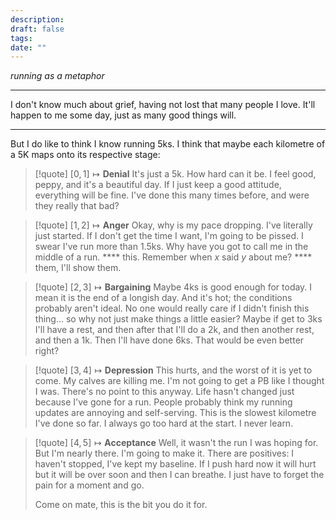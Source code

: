 ```yaml
---
description: 
draft: false
tags: 
date: ""
---
```

*running as a metaphor*

---
I don't know much about grief, having not lost that many people I love. It'll happen to me some day, just as many good things will.

---
But I do like to think I know running 5ks. I think that maybe each kilometre of a 5K maps onto its respective stage:

> [!quote] $[0,1] \longmapsto \textbf{Denial}$
>It's just a 5k. How hard can it be. I feel good, peppy, and it's a beautiful day. If I just keep a good attitude, everything will be fine. I've done this many times before, and were they really that bad?

>[!quote] $[1,2] \longmapsto \textbf{Anger}$
> Okay, why is my pace dropping. I've literally just started. If I don't get the time I want, I'm going to be pissed. I swear I've run more than 1.5ks. Why have you got to call me in the middle of a run. \*\*\*\* this. Remember when $x$ said $y$ about me? \*\*\*\* them, I'll show them.

> [!quote] $[2, 3] \longmapsto \textbf{Bargaining}$
> Maybe 4ks is good enough for today. I mean it is the end of a longish day. And it's hot; the conditions probably aren't ideal. No one would really care if I didn't finish this thing... so why not just make things a little easier? Maybe if get to 3ks I'll have a rest, and then after that I'll do a 2k, and then another rest, and then a 1k. Then I'll have done 6ks. That would be even better right?

> [!quote] $[3, 4] \longmapsto \textbf{Depression}$
> This hurts, and the worst of it is yet to come. My calves are killing me. I'm not going to get a PB like I thought I was. There's no point to this anyway. Life hasn't changed just because I've gone for a run. People probably think my running updates are annoying and self-serving. This is the slowest kilometre I've done so far. I always go too hard at the start. I never learn.

> [!quote] $[4, 5] \longmapsto \textbf{Acceptance}$
> Well, it wasn't the run I was hoping for. But I'm nearly there. I'm going to make it. There are positives: I haven't stopped, I've kept my baseline. If I push hard now it will hurt but it will be over soon and then I can breathe. I just have to forget the pain for a moment and go. 
> 
> Come on mate, this is the bit you do it for.
